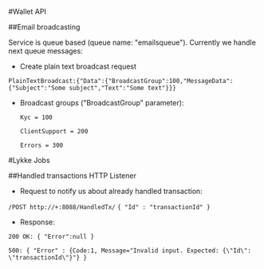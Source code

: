 #Wallet API

##Email broadcasting

Service is queue based (queue name: "emailsqueue"). Currently we handle next queue messages:

 - Create plain text broadcast request

  ```PlainTextBroadcast:{"Data":{"BroadcastGroup":100,"MessageData":{"Subject":"Some subject","Text":"Some text"}}}```

  - Broadcast groups ("BroadcastGroup" parameter):

    ```Kyc = 100```
    
       ```ClientSupport = 200```
       
       ```Errors = 300```

#Lykke Jobs

##Handled transactions HTTP Listener

 - Request to notify us about already handled transaction:

  ```/POST http://+:8088/HandledTx/```
  ```{ "Id" : "transactionId" }```

 - Response:

  ```200 OK: { "Error":null }```

  ```500: { "Error" : {Code:1, Message="Invalid input. Expected: {\"Id\": \"transactionId\"}"} }```
